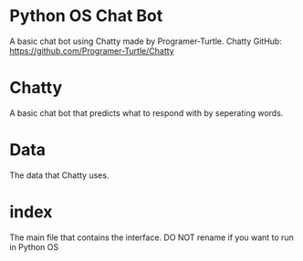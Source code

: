# Python OS Chat Bot
A basic chat bot using Chatty made by Programer-Turtle. Chatty GitHub: https://github.com/Programer-Turtle/Chatty

# Chatty
A basic chat bot that predicts what to respond with by seperating words.

# Data
The data that Chatty uses.

# index
The main file that contains the interface. DO NOT rename if you want to run in Python OS
